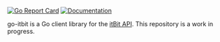 [![Go Report Card](https://goreportcard.com/badge/github.com/juliansniff/go-itbit)](https://goreportcard.com/report/github.com/juliansniff/go-itbit)  [![Documentation](https://godoc.org/github.com/juliansniff/go-itbit/itbit?status.svg)](http://godoc.org/github.com/juliansniff/go-itbit/itbit)

go-itbit is a Go client library for the [itBit API](https://api.itbit.com/docs). This repository is a work in progress.
